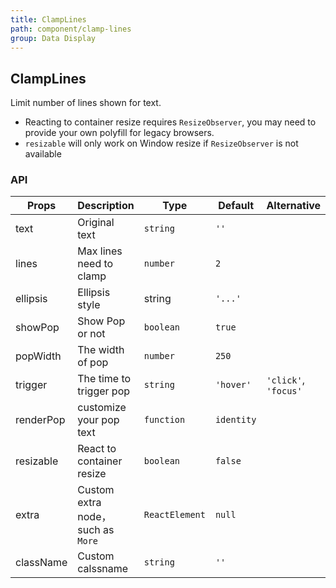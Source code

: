 ```yaml
---
title: ClampLines
path: component/clamp-lines
group: Data Display
---
```


## ClampLines

Limit number of lines shown for text.

- Reacting to container resize requires `ResizeObserver`, you may need to provide your own polyfill for legacy browsers.
- `resizable` will only work on Window resize if `ResizeObserver` is not available

### API

| Props     | Description      | Type     | Default  | Alternative |
| --------- | ------- | ------ | ---- |-----|
| text      | Original text    | `string` | `''` |  |
| lines     | Max lines need to clamp    | `number` | `2` |  |
| ellipsis  | Ellipsis style  | string | `'...'` |  |
| showPop   | Show Pop or not | `boolean` | `true` |  |
| popWidth  | The width of pop | `number` | `250` |  |
| trigger   | The time to trigger pop | `string` | `'hover'` | `'click'`, `'focus'` |
| renderPop | customize your pop text | `function` | `identity` |  |
| resizable | React to container resize | `boolean` | `false` |  |
| extra     | Custom extra node，such as `More` | `ReactElement` | `null` |  |
| className  | Custom calssname | `string` | `''` |  |
